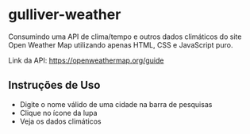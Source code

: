 # gulliver-weather
Consumindo uma API de clima/tempo e outros dados climáticos do site Open Weather Map utilizando apenas HTML, CSS e JavaScript puro.</br>

Link da API: https://openweathermap.org/guide

## Instruções de Uso
- Digite o nome válido de uma cidade na barra de pesquisas
- Clique no ícone da lupa 
- Veja os dados climáticos 

